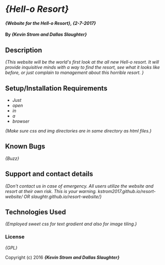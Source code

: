 # _{Hell-o Resort}_

#### _{Website for the Hell-o Resort}, {2-7-2017}_

#### By _**{Kevin Strom and Dallas Slaughter}**_

## Description

_{This website will be the world's first look at the all new Hell-o resort. It will provide inquisitive minds with a way to find the resort, see what it looks like before, or just complain to management about this horrible resort. }_

## Setup/Installation Requirements

* _Just_
* _open_
* _in_
* _a_
* _browser_

_{Make sure css and img directories are in same directory as html files.}_

## Known Bugs

_{Buzz}_

## Support and contact details

_{Don't contact us in case of emergency. All users utilize the website and resort at their own risk. This is your warning. kstrom2017.github.io/resort-website/ OR slaughtr.github.io/resort-website/}_

## Technologies Used

_{Employed sweet css for text gradient and also for image tiling.}_

### License

*{GPL}*

Copyright (c) 2016 **_{Kevin Strom and Dallas Slaughter}_**
